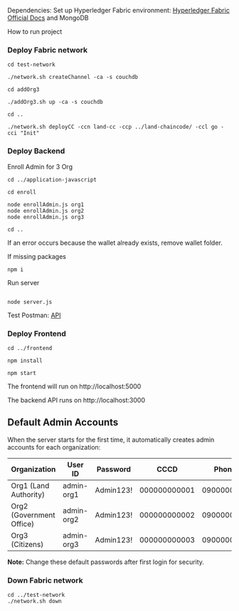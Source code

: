 
Dependencies: Set up Hyperledger Fabric environment: [Hyperledger Fabric Official Docs](https://hyperledger-fabric.readthedocs.io/en/latest/getting_started.html) and MongoDB


How to run project

<h3> Deploy Fabric network </h3>

```shell
cd test-network 

./network.sh createChannel -ca -s couchdb

cd addOrg3

./addOrg3.sh up -ca -s couchdb

cd ..

./network.sh deployCC -ccn land-cc -ccp ../land-chaincode/ -ccl go -cci "Init"
```

<h3> Deploy Backend </h3>

Enroll Admin for 3 Org

```shell
cd ../application-javascript

cd enroll

node enrollAdmin.js org1
node enrollAdmin.js org2
node enrollAdmin.js org3

cd ..
```

If an error occurs because the wallet already exists, remove wallet folder.

If missing packages

```shell
npm i
```
Run server

```shell

node server.js 
```

Test Postman: [API](https://www.postman.com/research-administrator-81537314/workspace/n-tt-nghip/collection/37567808-7d58adb8-3a6e-410e-b4f6-0faaf3f17c2a?action=share&creator=37567808)

<h3> Deploy Frontend </h3>

```shell
cd ../frontend

npm install

npm start
```

The frontend will run on http://localhost:5000

The backend API runs on http://localhost:3000

## Default Admin Accounts

When the server starts for the first time, it automatically creates admin accounts for each organization:

| Organization | User ID | Password | CCCD | Phone | Role |
|-------------|---------|----------|------|-------|------|
| Org1 (Land Authority) | admin-org1 | Admin123! | 000000000001 | 0900000001 | Authority Admin |
| Org2 (Government Office) | admin-org2 | Admin123! | 000000000002 | 0900000002 | Officer Admin |  
| Org3 (Citizens) | admin-org3 | Admin123! | 000000000003 | 0900000003 | Citizen Admin |

**Note:** Change these default passwords after first login for security.

<h3> Down Fabric network </h3>

```shell 
cd ../test-network
./network.sh down
```
